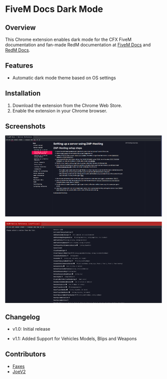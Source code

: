 # FiveM Docs Dark Mode

## Overview
This Chrome extension enables dark mode for the CFX FiveM documentation and fan-made RedM documentation at [FiveM Docs](https://docs.fivem.net) and [RedM Docs](https://redm.disquse.me).

## Features
- Automatic dark mode theme based on OS settings

## Installation
1. Download the extension from the Chrome Web Store.
2. Enable the extension in your Chrome browser.

## Screenshots
![FiveM Dark Mode](images/fivem-docs.png)

![RedM Dark Mode](images/redm-docs.png)

## Changelog
- v1.0: Initial release

- v1.1: Added Support for Vehicles Models, Blips and Weapons 

## Contributors
- [Faxes](https://github.com/FAXES)
- [JoeV2](https://github.com/Joe-Development)
